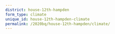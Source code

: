 ```yaml
---
district: house-12th-hampden
form_type: climate
unique_id: house-12th-hampden-climate
permalink: /2020bq/house-12th-hampden/climate/
---
```

